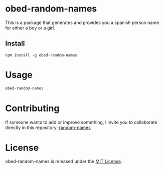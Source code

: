 # obed-random-names

This is a package that generates and provides you a spanish person name for either a boy or a girl.

## Install

```npm
npm install -g obed-random-names
```

# Usage

```bash
obed-random-names
```

# Contributing
If someone wants to add or improve something, I invite you to collaborate directly in this repository: [random-names](https://github.com/lesterpaz99/random-names)

# License
obed-random-names is released under the [MIT License](https://opensource.org/licenses/MIT).